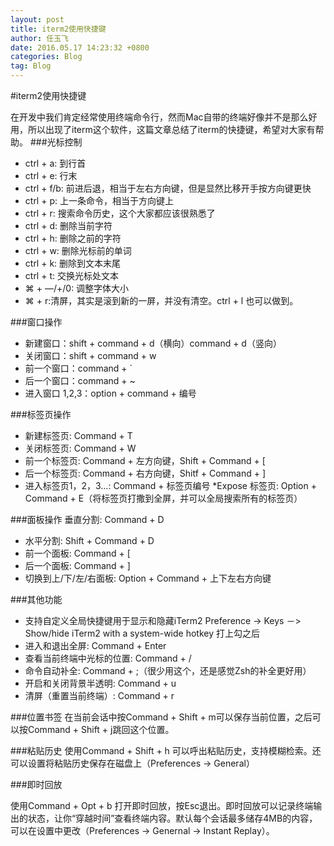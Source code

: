 ```yaml
---
layout: post
title: iterm2使用快捷键
author: 任玉飞
date: 2016.05.17 14:23:32 +0800
categories: Blog
tag: Blog
---
```


#iterm2使用快捷键

在开发中我们肯定经常使用终端命令行，然而Mac自带的终端好像并不是那么好用，所以出现了iterm这个软件，这篇文章总结了iterm的快捷键，希望对大家有帮助。
###光标控制
* ctrl + a: 到行首
* ctrl + e: 行末
* ctrl + f/b: 前进后退，相当于左右方向键，但是显然比移开手按方向键更快
* ctrl + p: 上一条命令，相当于方向键上
* ctrl + r: 搜索命令历史，这个大家都应该很熟悉了
* ctrl + d: 删除当前字符
* ctrl + h: 删除之前的字符
* ctrl + w: 删除光标前的单词
* ctrl + k: 删除到文本末尾
* ctrl + t: 交换光标处文本
* ⌘ + —/+/0: 调整字体大小
* ⌘ + r:清屏，其实是滚到新的一屏，并没有清空。ctrl + l 也可以做到。

###窗口操作
* 新建窗口：shift + command + d（横向）command + d（竖向）
* 关闭窗口：shift + command + w
* 前一个窗口：command + `
* 后一个窗口：command + ~
* 进入窗口 1,2,3：option + command + 编号

###标签页操作
* 新建标签页: Command + T
* 关闭标签页: Command + W
* 前一个标签页: Command + 左方向键，Shift + Command + [
* 后一个标签页: Command + 右方向键，Shitf + Command + ]
* 进入标签页1，2，3…: Command + 标签页编号
*Expose 标签页: Option + Command + E（将标签页打撒到全屏，并可以全局搜索所有的标签页）

###面板操作
垂直分割: Command + D
* 水平分割: Shift + Command + D
* 前一个面板: Command + [
* 后一个面板: Command + ]
* 切换到上/下/左/右面板: Option + Command + 上下左右方向键

###其他功能
* 支持自定义全局快捷键用于显示和隐藏iTerm2 Preference -> Keys －> Show/hide iTerm2 with a system-wide hotkey 打上勾之后
* 进入和退出全屏: Command + Enter
* 查看当前终端中光标的位置: Command + /
* 命令自动补全: Command + ;（很少用这个，还是感觉Zsh的补全更好用）
* 开启和关闭背景半透明: Command + u
* 清屏（重置当前终端）: Command + r


###位置书签
在当前会话中按Command + Shift + m可以保存当前位置，之后可以按Command + Shift + j跳回这个位置。

###粘贴历史
使用Command + Shift + h 可以呼出粘贴历史，支持模糊检索。还可以设置将粘贴历史保存在磁盘上（Preferences -> General）

###即时回放

使用Command + Opt + b 打开即时回放，按Esc退出。即时回放可以记录终端输出的状态，让你“穿越时间”查看终端内容。默认每个会话最多储存4MB的内容，可以在设置中更改（Preferences -> Genernal -> Instant Replay）。

